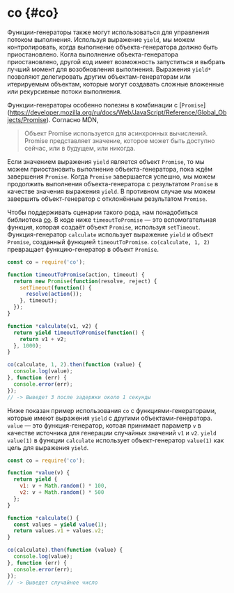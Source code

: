 # co {#co}

Функции-генераторы также могут использоваться для управления потоком выполнения. Используя выражение `yield`, мы можем контролировать, когда выполнение объекта-генератора должно быть приостановлено. Когла выполнение объекта-генератора приостановлено, другой код имеет возможность запуститься и выбрать лучший момент для возобновления выполнения. Выражения `yield*` позволяют делегировать другим объектам-генераторам или итерируемым объектам, которые могут создавать сложные вложенные или рекурсивные потоки выполнения.

Функции-генераторы особенно полезны в комбинации с [`Promise`] (https://developer.mozilla.org/ru/docs/Web/JavaScript/Reference/Global_Objects/Promise). Согласно MDN,

> Объект Promise используется для асинхронных вычислений. Promise представляет значение, которое может быть доступно сейчас, или в будущем, или никогда.


Если значением выражения `yield` является объект `Promise`, то мы можем приостановить выполнение объекта-генератора, пока ждём завершения `Promise`. Когда `Promise` завершается успешно, мы можем продолжить выполнения объекта-генератора с результатом `Promise` в качестве значения выражения `yield`. В противном случае мы можем завершить объект-генератор с отклонённым результатом `Promise`.

Чтобы поддерживать сценарии такого рода, нам понадобиться библиотека [co](https://github.com/tj/co). В коде ниже `timeoutToPromise` — это вспомогательная функция, которая создаёт объект `Promise`, используя `setTimeout`. Функция-генератор `calculate` использует выражение `yield` и объект `Promise`, созданный функцией `timeoutToPromise`. `co(calculate, 1, 2)` превращает функцию-генератор в объект `Promise`.

```js
const co = require('co');

function timeoutToPromise(action, timeout) {
  return new Promise(function(resolve, reject) {
    setTimeout(function() {
      resolve(action());
    }, timeout);
  });
}

function *calculate(v1, v2) {
  return yield timeoutToPromise(function() {
    return v1 + v2;
  }, 1000);
}

co(calculate, 1, 2).then(function (value) {
  console.log(value);
}, function (err) {
  console.error(err);
});
// -> Выведет 3 после задержки около 1 секунды
```

Ниже показан пример использования `co` с функциями-генераторами, которые имеют выражения `yield` с другими объектами-генератора. `value` — это функция-генератор, котоая принимает параметр `v` в качестве источника для генерации случайных значений `v1` и `v2`. `yield value(1)` в функции `calculate` использует объект-генератор `value(1)` как цель для выражения `yield`.

```js
const co = require('co');

function *value(v) {
  return yield {
    v1: v + Math.random() * 100,
    v2: v + Math.random() * 500
  };
}

function *calculate() {
  const values = yield value(1);
  return values.v1 + values.v2;
}

co(calculate).then(function (value) {
  console.log(value);
}, function (err) {
  console.error(err);
});
// -> Выведет случайное число
```
